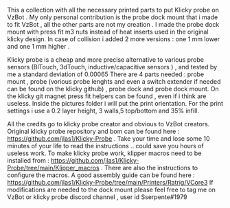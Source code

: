 This a collection with  all the necessary printed parts to put Klicky probe on VzBot . 
My only personal contribution is the probe dock mount that i made to fit VzBot , all the other parts are not my creation . 
I made the probe dock mount  with press fit m3 nuts instead of heat inserts used in  the original klicky design. 
In case of collision i added 2 more versions : one 1 mm lower and one 1 mm higher . 

Klicky probe is a cheap and more precise alternative to various probe sensors (BlTouch, 3dTouch, inductive/capacitive sensors ) ,
and tested by me a standard deviation of 0.00065
There are 4 parts needed  : probe mount , probe (vorious probe lenghts  and even a switch extender if needed can be found on the klicky github) , 
probe dock and probe dock mount. On the klicky git magnet press fit helpers can be found , even if i think are useless. 
Inside the pictures folder i will put the print orientation. For the print settings i use a 0.2 layer height, 3 walls,5 top/bottom and 35% infill. 

All the credits go to klicky probe creator and obvious to VzBot creators. 
Original klicky probe repository  and bom can be found here : https://github.com/jlas1/Klicky-Probe . 
Take your time and lose some 10 minutes of your life to read the instructions .. could save you hours of useless work. 
To make klicky probe work,  klipper macros need to be installed  from : https://github.com/jlas1/Klicky-Probe/tree/main/Klipper_macros . 
There are also the instructions to configure the macros. 
A good assembly  guide can be found here :  https://github.com/jlas1/Klicky-Probe/tree/main/Printers/Ratrig/VCore3
If modifications are needed to the dock mount  please feel free to tag me on VzBot or klicky probe discord  channel  , user id Sserpente#1979
